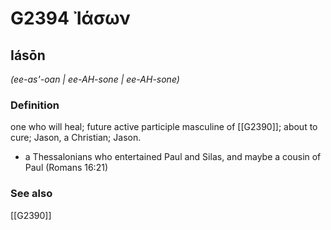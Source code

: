 # G2394 Ἰάσων

## Iásōn

_(ee-as'-oan | ee-AH-sone | ee-AH-sone)_

### Definition

one who will heal; future active participle masculine of [[G2390]]; about to cure; Jason, a Christian; Jason.

- a Thessalonians who entertained Paul and Silas, and maybe a cousin of Paul (Romans 16:21)

### See also

[[G2390]]

